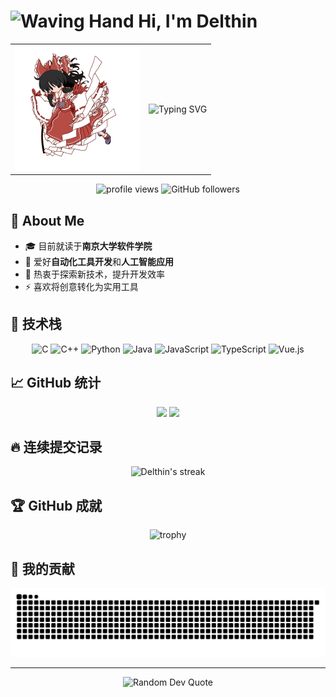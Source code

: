 # <img src="https://raw.githubusercontent.com/Tarikul-Islam-Anik/Animated-Fluent-Emojis/master/Emojis/Hand%20gestures/Waving%20Hand.png" alt="Waving Hand" width="35" height="35" /> Hi, I'm Delthin

<div align="center">
  <table align="center">
    <tr>
      <td align="center">
        <img src="https://raw.githubusercontent.com/Delthin/Delthin/main/assets/reimu.gif" width="200">
      </td>
      <td align="center">
        <img src="https://readme-typing-svg.demolab.com?font=Fira+Code&pause=1000&width=435&lines=南京大学软件学院+本科在读生+喜欢唱Rap篮球;Code+Enthusiast+%7C+Tech+Explorer;AI+%2B+Automation+Tools+Developer" alt="Typing SVG" />
      </td>
    </tr>
  </table>
  <p align="center">
    <img src="https://komarev.com/ghpvc/?username=Delthin&label=Profile%20views&color=0e75b6&style=flat" alt="profile views" />
    <img alt="GitHub followers" src="https://img.shields.io/github/followers/Delthin?style=social">
  </p>
</div>

## 🎯 About Me

- 🎓 目前就读于**南京大学软件学院**
- 🔭 爱好**自动化工具开发**和**人工智能应用**
- 🌱 热衷于探索新技术，提升开发效率
- ⚡ 喜欢将创意转化为实用工具

## 🚀 技术栈

<p align="center">
  <!-- 编程语言 -->
  <img src="https://img.shields.io/badge/C-00599C?style=for-the-badge&logo=c&logoColor=white" alt="C" />
  <img src="https://img.shields.io/badge/C%2B%2B-00599C?style=for-the-badge&logo=c%2B%2B&logoColor=white" alt="C++" />
  <img src="https://img.shields.io/badge/Python-3776AB?style=for-the-badge&logo=python&logoColor=white" alt="Python" />
  <img src="https://img.shields.io/badge/Java-ED8B00?style=for-the-badge&logo=openjdk&logoColor=white" alt="Java" />
  <img src="https://img.shields.io/badge/JavaScript-F7DF1E?style=for-the-badge&logo=javascript&logoColor=black" alt="JavaScript" />
  <img src="https://img.shields.io/badge/TypeScript-007ACC?style=for-the-badge&logo=typescript&logoColor=white" alt="TypeScript" />
  <img src="https://img.shields.io/badge/Vue.js-35495E?style=for-the-badge&logo=vue.js&logoColor=4FC08D" alt="Vue.js" />
</p>

## 📈 GitHub 统计

<div align="center">
  <img height="180em" src="https://github-readme-stats.vercel.app/api?username=Delthin&show_icons=true&theme=tokyonight&include_all_commits=true&count_private=true"/>
  <img height="180em" src="https://github-readme-stats.vercel.app/api/top-langs/?username=Delthin&layout=compact&langs_count=8&theme=tokyonight"/>
</div>

## 🔥 连续提交记录

<div align="center">
  <img src="https://github-readme-streak-stats.herokuapp.com/?user=Delthin&theme=tokyonight" alt="Delthin's streak"/>
</div>

## 🏆 GitHub 成就

<div align="center">
  <img src="https://github-profile-trophy.vercel.app/?username=Delthin&theme=onedark&column=7" alt="trophy"/>
</div>

## 🎨 我的贡献

![Snake animation](https://raw.githubusercontent.com/Delthin/Delthin/output/github-contribution-grid-snake-dark.svg)

---

<div align="center">
  <img src="https://quotes-github-readme.vercel.app/api?type=horizontal&theme=tokyonight" alt="Random Dev Quote"/>
</div>
